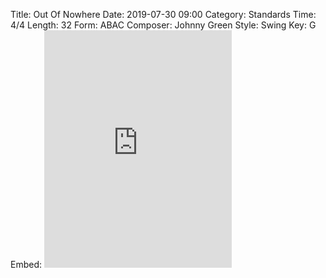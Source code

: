 Title: Out Of Nowhere
Date: 2019-07-30 09:00
Category: Standards
Time: 4/4
Length: 32
Form: ABAC
Composer: Johnny Green
Style: Swing
Key: G
Embed: <iframe src="https://open.spotify.com/embed/user/thatdavidmiller/playlist/3XmF6J5FEFNJUMJkWrzFIY" width="300" height="380" frameborder="0" allowtransparency="true" allow="encrypted-media"></iframe>
